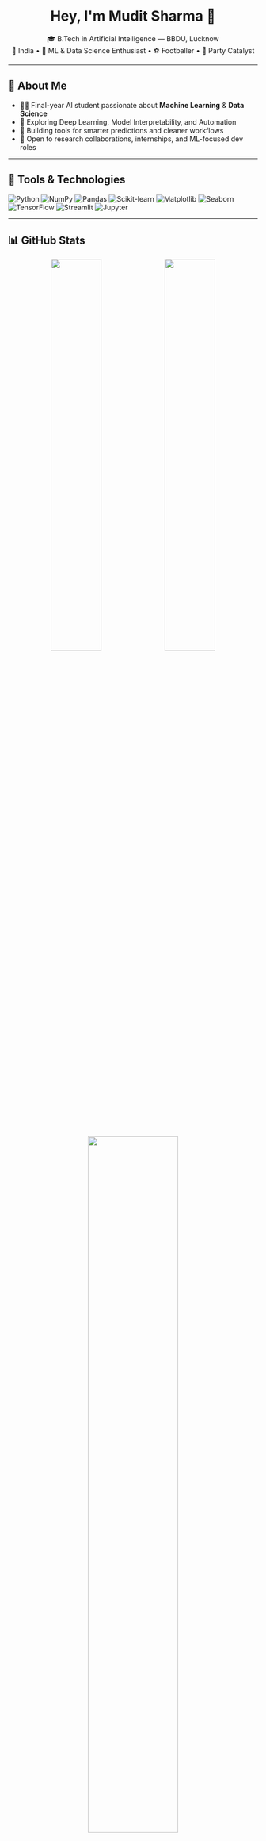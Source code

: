 <h1 align="center">Hey, I'm Mudit Sharma 🧠</h1>

<p align="center">
  🎓 B.Tech in Artificial Intelligence — BBDU, Lucknow<br>
  📍 India • 🧪 ML & Data Science Enthusiast • ⚽ Footballer • 🥳 Party Catalyst
</p>

---

## 🔬 About Me

- 🧑‍🎓 Final-year AI student passionate about **Machine Learning** & **Data Science**
- 🧠 Exploring Deep Learning, Model Interpretability, and Automation
- 🧰 Building tools for smarter predictions and cleaner workflows
- 🤝 Open to research collaborations, internships, and ML-focused dev roles

---

## 🧰 Tools & Technologies

![Python](https://img.shields.io/badge/Python-3776AB?style=for-the-badge&logo=python&logoColor=white)
![NumPy](https://img.shields.io/badge/Numpy-013243?style=for-the-badge&logo=numpy&logoColor=white)
![Pandas](https://img.shields.io/badge/Pandas-150458?style=for-the-badge&logo=pandas&logoColor=white)
![Scikit-learn](https://img.shields.io/badge/Scikit--Learn-F7931E?style=for-the-badge&logo=scikit-learn&logoColor=white)
![Matplotlib](https://img.shields.io/badge/Matplotlib-3776AB?style=for-the-badge&logo=matplotlib&logoColor=white)
![Seaborn](https://img.shields.io/badge/Seaborn-007FFF?style=for-the-badge&logoColor=white)
![TensorFlow](https://img.shields.io/badge/TensorFlow-FF6F00?style=for-the-badge&logo=tensorflow&logoColor=white)
![Streamlit](https://img.shields.io/badge/Streamlit-FF4B4B?style=for-the-badge&logo=streamlit&logoColor=white)
![Jupyter](https://img.shields.io/badge/Jupyter-F37626?style=for-the-badge&logo=jupyter&logoColor=white)

---

## 📊 GitHub Stats

<p align="center">
  <img src="https://github-readme-stats.vercel.app/api?username=MuditIsOP&show_icons=true&theme=radical&hide_border=true" width="45%" />
  <img src="https://github-readme-stats.vercel.app/api/top-langs/?username=MuditIsOP&layout=compact&theme=radical&hide_border=true" width="45%" />
</p>

<p align="center">
  <img src="https://github-readme-streak-stats.herokuapp.com?user=MuditIsOP&theme=radical&hide_border=true" width="60%" />
</p>

---

## 🚀 Projects

### 🔹 [Model Evaluator for ML](https://github.com/kindnemo/model-evaluator)
> Compare Logistic, Decision Tree, Random Forest, KNN (Classification & Regression)  
> `GridSearchCV · Seaborn · Auto Remarks`

### 🔹 [PDF Table Extractor](https://pdf-table-extractor-app.streamlit.app/)
> Upload PDFs → Extract clean tables → Export to Excel  
> `Streamlit · fitz (PyMuPDF) · Pandas`

### 🔹 [Family Feud Quiz App](https://github.com/kindnemo/quiz-app)
> IEEE-style quiz engine (AI/ML & Indian history categories)  
> `Python · CSV DB · Tkinter`

---

## 🏆 Highlights

- 🥇 Hackathon Finalist – AI Model Automation (2025)  
- 📜 Certified in Machine Learning by Andrew Ng  
- 🧠 Created 100+ quiz sets for IEEE tech events  
- 🎓 Mentoring juniors in foundational ML concepts

---

## 📫 Contact Me

<p align="center">
  <a href="mailto:your@email.com"><img src="https://img.shields.io/badge/Email-D14836?style=for-the-badge&logo=gmail&logoColor=white"></a>
  <a href="https://linkedin.com/in/yourlinkedin"><img src="https://img.shields.io/badge/LinkedIn-0A66C2?style=for-the-badge&logo=linkedin&logoColor=white"></a>
  <a href="https://github.com/kindnemo"><img src="https://img.shields.io/badge/GitHub-171515?style=for-the-badge&logo=github&logoColor=white"></a>
</p>

---

<sub align="center">🧾 Last updated July 2025 · Auto-powered by GitHub Stats</sub>
